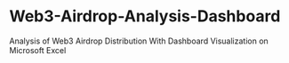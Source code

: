 # Web3-Airdrop-Analysis-Dashboard
Analysis of Web3 Airdrop Distribution With Dashboard Visualization on Microsoft Excel
